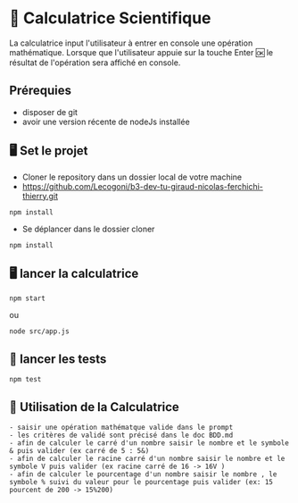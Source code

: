 # 🧮 Calculatrice Scientifique

La calculatrice input l'utilisateur à entrer en console une opération
mathématique. Lorsque que l'utilisateur appuie sur la touche Enter 🆗 le résultat de l'opération sera affiché en console. 

## Prérequies

- disposer de git
- avoir une version récente de nodeJs installée

## 🖥 Set le projet

- Cloner le repository dans un dossier local de votre machine
- https://github.com/Lecogoni/b3-dev-tu-giraud-nicolas-ferchichi-thierry.git
````
npm install
````

- Se déplancer dans le dossier cloner

````
npm install
````

## 🖥 lancer la calculatrice

````
npm start
````

ou 

````
node src/app.js  
````

## 🔖 lancer les tests

````
npm test
````


## 🧮 Utilisation de la Calculatrice

````
- saisir une opération mathématque valide dans le prompt
- les critères de validé sont précisé dans le doc BDD.md
- afin de calculer le carré d'un nombre saisir le nombre et le symbole & puis valider (ex carré de 5 : 5&)
- afin de calculer le racine carré d'un nombre saisir le nombre et le symbole V puis valider (ex racine carré de 16 -> 16V )
- afin de calculer le pourcentage d'un nombre saisir le nombre , le symbole % suivi du valeur pour le pourcentage puis valider (ex: 15 pourcent de 200 -> 15%200)
````